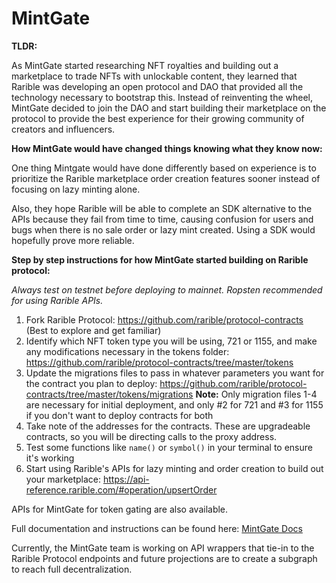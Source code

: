 # MintGate
**TLDR:** 

As MintGate started researching NFT royalties and building out a marketplace to trade NFTs with unlockable content, they learned that Rarible was developing an open protocol and DAO that provided all the technology necessary to bootstrap this. Instead of reinventing the wheel, MintGate decided to join the DAO and start building their marketplace on the protocol to provide the best experience for their growing community of creators and influencers. 

**How MintGate would have changed things knowing what they know now:**

One thing Mintgate would have done differently based on experience is to prioritize the Rarible marketplace order creation features sooner instead of focusing on lazy minting alone. 

Also, they hope Rarible will be able to complete an SDK alternative to the APIs because they fail from time to time, causing confusion for users and bugs when there is no sale order or lazy mint created. Using a SDK would hopefully prove more reliable.  

**Step by step instructions for how MintGate started building on Rarible protocol:**

*Always test on testnet before deploying to mainnet. Ropsten recommended for using Rarible APIs.*

1. Fork Rarible Protocol: https://github.com/rarible/protocol-contracts (Best to explore and get familiar)
2. Identify which NFT token type you will be using, 721 or 1155, and make any modifications necessary in the tokens folder: https://github.com/rarible/protocol-contracts/tree/master/tokens
3. Update the migrations files to pass in whatever parameters you want for the contract you plan to deploy: https://github.com/rarible/protocol-contracts/tree/master/tokens/migrations
      **Note:** Only migration files 1-4 are necessary for initial deployment, and only #2 for 721 and #3 for 1155 if you don't want to deploy contracts for both
4. Take note of the addresses for the contracts. These are upgradeable contracts, so you will be directing calls to the proxy address. 
5. Test some functions like `name()` or `symbol()` in your terminal to ensure it's working
6. Start using Rarible's APIs for lazy minting and order creation to build out your marketplace: https://api-reference.rarible.com/#operation/upsertOrder

APIs for MintGate for token gating are also available. 

Full documentation and instructions can be found here:
[MintGate Docs](https://mintgate.gitbook.io/mintgate-docs/)

Currently, the MintGate team is working on API wrappers that tie-in to the Rarible Protocol endpoints and future projections are to create a subgraph to reach full decentralization.
